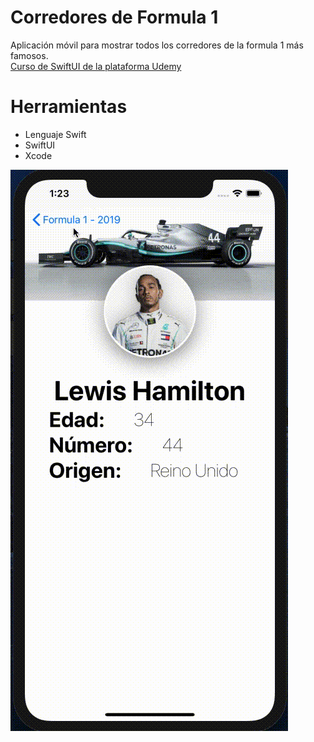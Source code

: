 ﻿# Corredores de Formula 1

Aplicación móvil para mostrar todos los corredores de la formula 1 más famosos.
<br>
[Curso de SwiftUI de la plataforma Udemy](https://www.udemy.com/course/swift-ui-ios13/)

# Herramientas

 - Lenguaje Swift
 - SwiftUI
 - Xcode

![alt text](Formula1.gif "Formula1")
